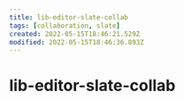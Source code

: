 ```yaml
---
title: lib-editor-slate-collab
tags: [collaboration, slate]
created: 2022-05-15T18:46:21.529Z
modified: 2022-05-15T18:46:36.893Z
---
```


# lib-editor-slate-collab


